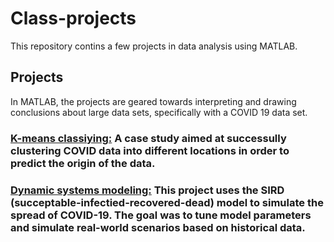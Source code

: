 # Class-projects
This repository contins a few projects in data analysis using MATLAB. 

## Projects
In MATLAB, the projects are geared towards interpreting and drawing conclusions about large data sets, specifically with a COVID 19 data set.

### **[K-means classiying:](https://github.com/rfandozzi/MATLAB-projects/tree/rfandozzi-k-means)** A case study aimed at successully clustering COVID data into different locations in order to predict the origin of the data.

### **[Dynamic systems modeling:](https://github.com/rfandozzi/MATLAB-projects/tree/rfandozzi-dynamic-systems-modeling)** This project uses the SIRD (succeptable-infectied-recovered-dead) model to simulate the spread of COVID-19. The goal was to tune model parameters and simulate real-world scenarios based on historical data.
